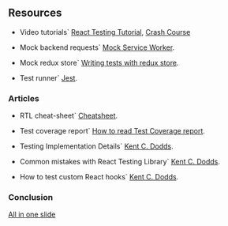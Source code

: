## Resources

- Video tutorials` [React Testing Tutorial](https://www.youtube.com/playlist?list=PLC3y8-rFHvwirqe1KHFCHJ0RqNuN61SJd), [Crash Course](https://www.youtube.com/playlist?list=PL4cUxeGkcC9gm4_-5UsNmLqMosM-dzuvQ)

- Mock backend requests` [Mock Service Worker](https://mswjs.io/docs/getting-started/install).

- Mock redux store` [Writing tests with redux store](https://redux.js.org/usage/writing-tests).

- Test runner` [Jest](https://jestjs.io/docs/getting-started).

### Articles

- RTL cheat-sheet` [Cheatsheet](https://testing-library.com/docs/react-testing-library/cheatsheet).

- Test coverage report` [How to read Test Coverage report](https://krishankantsinghal.medium.com/how-to-read-test-coverage-report-generated-using-jest-c2d1cb70da8b).

- Testing Implementation Details` [Kent C. Dodds](https://kentcdodds.com/blog/testing-implementation-details).

- Common mistakes with React Testing Library` [Kent C. Dodds](https://kentcdodds.com/blog/common-mistakes-with-react-testing-library).

- How to test custom React hooks` [Kent C. Dodds](https://kentcdodds.com/blog/how-to-test-custom-react-hooks).

### Conclusion

[All in one slide](https://drive.google.com/file/d/1aHS4j4Vqm_RCm1r-s1XXywNF1B0ndqfr/view?usp=share_link)
